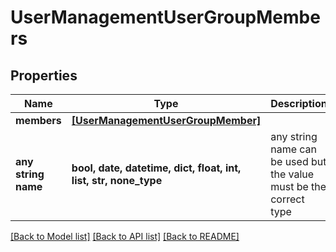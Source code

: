 # UserManagementUserGroupMembers


## Properties
Name | Type | Description | Notes
------------ | ------------- | ------------- | -------------
**members** | [**[UserManagementUserGroupMember]**](UserManagementUserGroupMember.md) |  | 
**any string name** | **bool, date, datetime, dict, float, int, list, str, none_type** | any string name can be used but the value must be the correct type | [optional]

[[Back to Model list]](../README.md#documentation-for-models) [[Back to API list]](../README.md#documentation-for-api-endpoints) [[Back to README]](../README.md)


